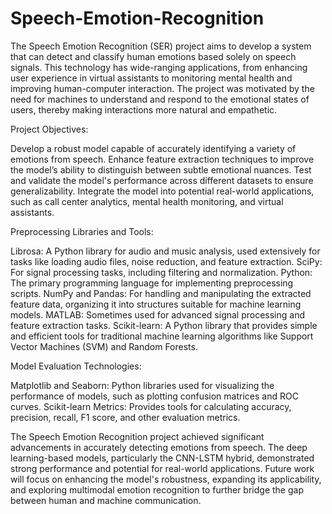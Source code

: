 # Speech-Emotion-Recognition
The Speech Emotion Recognition (SER) project aims to develop a system that can detect and classify human emotions based solely on speech signals. This technology has wide-ranging applications, from enhancing 
user experience in virtual assistants to monitoring mental health and improving human-computer interaction. The project was motivated by the need for machines to understand and respond to the emotional states 
of users, thereby making interactions more natural and empathetic.

Project Objectives:

Develop a robust model capable of accurately identifying a variety of emotions from speech.
Enhance feature extraction techniques to improve the model’s ability to distinguish between subtle emotional nuances.
Test and validate the model's performance across different datasets to ensure generalizability.
Integrate the model into potential real-world applications, such as call center analytics, mental health monitoring, and virtual assistants.

Preprocessing Libraries and Tools:

Librosa: A Python library for audio and music analysis, used extensively for tasks like loading audio files, noise reduction, and feature extraction.
SciPy: For signal processing tasks, including filtering and normalization.
Python: The primary programming language for implementing preprocessing scripts.
NumPy and Pandas: For handling and manipulating the extracted feature data, organizing it into structures suitable for machine learning models.
MATLAB: Sometimes used for advanced signal processing and feature extraction tasks.
Scikit-learn: A Python library that provides simple and efficient tools for traditional machine learning algorithms like Support Vector Machines (SVM) and Random Forests.

Model Evaluation Technologies:

Matplotlib and Seaborn: Python libraries used for visualizing the performance of models, such as plotting confusion matrices and ROC curves.
Scikit-learn Metrics: Provides tools for calculating accuracy, precision, recall, F1 score, and other evaluation metrics.

The Speech Emotion Recognition project achieved significant advancements in accurately detecting emotions from speech. The deep learning-based models, particularly the CNN-LSTM hybrid, demonstrated 
strong performance and potential for real-world applications. Future work will focus on enhancing the model's robustness, expanding its applicability, and exploring multimodal emotion recognition to further
bridge the gap between human and machine communication.


